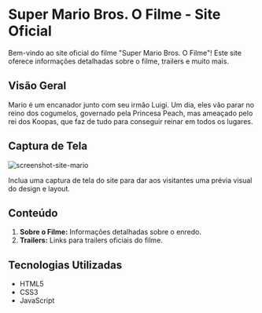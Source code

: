 # Super Mario Bros. O Filme - Site Oficial

Bem-vindo ao site oficial do filme "Super Mario Bros. O Filme"! Este site oferece informações detalhadas sobre o filme, trailers e muito mais.

## Visão Geral

Mario é um encanador junto com seu irmão Luigi. Um dia, eles vão parar no reino dos cogumelos, governado pela Princesa Peach, mas ameaçado pelo rei dos Koopas, que faz de tudo para conseguir reinar em todos os lugares.

## Captura de Tela

![screenshot-site-mario](https://github.com/Joncmen/projeto-site-mario/assets/123659712/d3fe0b9d-f19f-482a-9299-6e77510903e8)


Inclua uma captura de tela do site para dar aos visitantes uma prévia visual do design e layout.

## Conteúdo

1. **Sobre o Filme:** Informações detalhadas sobre o enredo.
2. **Trailers:** Links para trailers oficiais do filme.

## Tecnologias Utilizadas

- HTML5
- CSS3
- JavaScript
